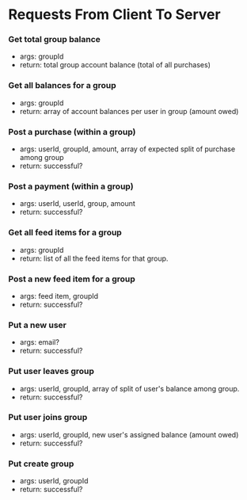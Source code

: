 Requests From Client To Server
=======

### Get total group balance
 * args: groupId
 * return: total group account balance (total of all purchases)

### Get all balances for a group
 * args: groupId
 * return: array of account balances per user in group (amount owed)
 
### Post a purchase (within a group)
 * args: userId, groupId, amount, array of expected split of purchase among group
 * return: successful?
 
### Post a payment (within a group)
 * args: userId, userId, group, amount
 * return: successful?
 
### Get all feed items for a group
 * args: groupId
 * return: list of all the feed items for that group. 
 
### Post a new feed item for a group
 * args: feed item, groupId
 * return: successful?
 
### Put a new user
 * args: email?
 * return: successful?
 
### Put user leaves group
 * args: userId, groupId, array of split of user's balance among group.
 * return: successful?
 
### Put user joins group
 * args: userId, groupId, new user's assigned balance (amount owed)
 * return: successful?
 
### Put create group
 * args: userId, groupId
 * return: successful?